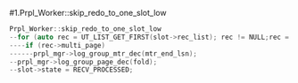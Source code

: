 #1.Prpl_Worker::skip_redo_to_one_slot_low

```cpp
Prpl_Worker::skip_redo_to_one_slot_low
--for (auto rec = UT_LIST_GET_FIRST(slot->rec_list); rec != NULL;rec = UT_LIST_GET_NEXT(rec_list, rec))
----if (rec->multi_page)
------prpl_mgr->log_group_mtr_dec(mtr_end_lsn);
--prpl_mgr->log_group_page_dec(fold);
--slot->state = RECV_PROCESSED;
```